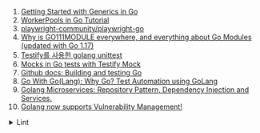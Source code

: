 1. [Getting Started with Generics in Go](https://youtu.be/kKu9HuOvaUY)
1. [WorkerPools in Go Tutorial](https://youtu.be/1iBj5qVyfQA)
1. [playwright-community/playwright-go](https://github.com/playwright-community/playwright-go)
1. [Why is GO111MODULE everywhere, and everything about Go Modules (updated with Go 1.17)](https://maelvls.dev/go111module-everywhere/)
1. [Testify를 사용한 golang unittest](https://velog.io/@jeonghyeon/Testify%EB%A5%BC-%EC%82%AC%EC%9A%A9%ED%95%9C-golang-unittest)
1. [Mocks in Go tests with Testify Mock](https://dev.to/salesforceeng/mocks-in-go-tests-with-testify-mock-6pd)
1. [Github docs: Building and testing Go](https://docs.github.com/en/actions/automating-builds-and-tests/building-and-testing-go)
1. [Go With Go(Lang): Why Go? Test Automation using GoLang](https://iryna-suprun.medium.com/go-with-golang-e863cf874e0e#:~:text=It%20is%20much%20faster%20than,to%20setup%20or%20install%20it)
1. [Golang Microservices: Repository Pattern, Dependency Injection and Services.](https://youtu.be/Z89UU4vSayY)
1. [Golang now supports Vulnerability Management!](https://youtu.be/MnHwFW-mlKw)

<details>
<summary>Lint</summary>

1. [github: golangci - lint](https://github.com/golangci/golangci-lint)
1. [github: golangci - github actions](https://github.com/golangci/golangci-lint-action)

</details>
